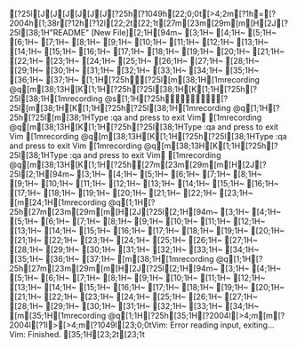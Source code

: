 [?25l[J[J[J[J[J[J[?25h[?1049h[22;0;0t[>4;2m[?1h=[?2004h[1;38r[?12h[?12l[22;2t[22;1t[27m[23m[29m[m[H[2J[?25l[38;1H"README" [New File][2;1H[94m~                                                                                                                                                                       [3;1H~                                                                                                                                                                       [4;1H~                                                                                                                                                                       [5;1H~                                                                                                                                                                       [6;1H~                                                                                                                                                                       [7;1H~                                                                                                                                                                       [8;1H~                                                                                                                                                                       [9;1H~                                                                                                                                                                       [10;1H~                                                                                                                                                                       [11;1H~                                                                                                                                                                       [12;1H~                                                                                                                                                                       [13;1H~                                                                                                                                                                       [14;1H~                                                                                                                                                                       [15;1H~                                                                                                                                                                       [16;1H~                                                                                                                                                                       [17;1H~                                                                                                                                                                       [18;1H~                                                                                                                                                                       [19;1H~                                                                                                                                                                       [20;1H~                                                                                                                                                                       [21;1H~                                                                                                                                                                       [22;1H~                                                                                                                                                                       [23;1H~                                                                                                                                                                       [24;1H~                                                                                                                                                                       [25;1H~                                                                                                                                                                       [26;1H~                                                                                                                                                                       [27;1H~                                                                                                                                                                       [28;1H~                                                                                                                                                                       [29;1H~                                                                                                                                                                       [30;1H~                                                                                                                                                                       [31;1H~                                                                                                                                                                       [32;1H~                                                                                                                                                                       [33;1H~                                                                                                                                                                       [34;1H~                                                                                                                                                                       [35;1H~                                                                                                                                                                       [36;1H~                                                                                                                                                                       [37;1H~                                                                                                                                                                       [1;1H[?25h[?25l[m[38;1H[1mrecording @q[m[38;13H[K[1;1H[?25h[?25l[38;1H[K[1;1H[?25h[?25l[38;1H[1mrecording @s[1;1H[?25h[?25l[m[38;1H[K[1;1H[?25h[?25l[38;1H[1mrecording @q[1;1H[?25h[?25l[m[38;1HType  :qa  and press <Enter> to exit Vim[1mrecording @q[m[38;13H[K[1;1H[?25h[?25l[38;1HType  :qa  and press <Enter> to exit Vim[1mrecording @q[m[38;13H[K[1;1H[?25h[?25l[38;1HType  :qa  and press <Enter> to exit Vim[1mrecording @q[m[38;13H[K[1;1H[?25h[?25l[38;1HType  :qa  and press <Enter> to exit Vim[1mrecording @q[m[38;13H[K[1;1H[?25h[27m[23m[29m[m[H[2J[?25l[2;1H[94m~                                                                                                                                                    [3;1H~                                                                                                                                                    [4;1H~                                                                                                                                                    [5;1H~                                                                                                                                                    [6;1H~                                                                                                                                                    [7;1H~                                                                                                                                                    [8;1H~                                                                                                                                                    [9;1H~                                                                                                                                                    [10;1H~                                                                                                                                                    [11;1H~                                                                                                                                                    [12;1H~                                                                                                                                                    [13;1H~                                                                                                                                                    [14;1H~                                                                                                                                                    [15;1H~                                                                                                                                                    [16;1H~                                                                                                                                                    [17;1H~                                                                                                                                                    [18;1H~                                                                                                                                                    [19;1H~                                                                                                                                                    [20;1H~                                                                                                                                                    [21;1H~                                                                                                                                                    [22;1H~                                                                                                                                                    [23;1H~                                                                                                                                                    [m[24;1H[1mrecording @q[1;1H[?25h[27m[23m[29m[m[H[2J[?25l[2;1H[94m~                                                                                                                                                                       [3;1H~                                                                                                                                                                       [4;1H~                                                                                                                                                                       [5;1H~                                                                                                                                                                       [6;1H~                                                                                                                                                                       [7;1H~                                                                                                                                                                       [8;1H~                                                                                                                                                                       [9;1H~                                                                                                                                                                       [10;1H~                                                                                                                                                                       [11;1H~                                                                                                                                                                       [12;1H~                                                                                                                                                                       [13;1H~                                                                                                                                                                       [14;1H~                                                                                                                                                                       [15;1H~                                                                                                                                                                       [16;1H~                                                                                                                                                                       [17;1H~                                                                                                                                                                       [18;1H~                                                                                                                                                                       [19;1H~                                                                                                                                                                       [20;1H~                                                                                                                                                                       [21;1H~                                                                                                                                                                       [22;1H~                                                                                                                                                                       [23;1H~                                                                                                                                                                       [24;1H~                                                                                                                                                                       [25;1H~                                                                                                                                                                       [26;1H~                                                                                                                                                                       [27;1H~                                                                                                                                                                       [28;1H~                                                                                                                                                                       [29;1H~                                                                                                                                                                       [30;1H~                                                                                                                                                                       [31;1H~                                                                                                                                                                       [32;1H~                                                                                                                                                                       [33;1H~                                                                                                                                                                       [34;1H~                                                                                                                                                                       [35;1H~                                                                                                                                                                       [36;1H~                                                                                                                                                                       [37;1H~                                                                                                                                                                       [m[38;1H[1mrecording @q[1;1H[?25h[27m[23m[29m[m[H[2J[?25l[2;1H[94m~                                                                                                                                                                       [3;1H~                                                                                                                                                                       [4;1H~                                                                                                                                                                       [5;1H~                                                                                                                                                                       [6;1H~                                                                                                                                                                       [7;1H~                                                                                                                                                                       [8;1H~                                                                                                                                                                       [9;1H~                                                                                                                                                                       [10;1H~                                                                                                                                                                       [11;1H~                                                                                                                                                                       [12;1H~                                                                                                                                                                       [13;1H~                                                                                                                                                                       [14;1H~                                                                                                                                                                       [15;1H~                                                                                                                                                                       [16;1H~                                                                                                                                                                       [17;1H~                                                                                                                                                                       [18;1H~                                                                                                                                                                       [19;1H~                                                                                                                                                                       [20;1H~                                                                                                                                                                       [21;1H~                                                                                                                                                                       [22;1H~                                                                                                                                                                       [23;1H~                                                                                                                                                                       [24;1H~                                                                                                                                                                       [25;1H~                                                                                                                                                                       [26;1H~                                                                                                                                                                       [27;1H~                                                                                                                                                                       [28;1H~                                                                                                                                                                       [29;1H~                                                                                                                                                                       [30;1H~                                                                                                                                                                       [31;1H~                                                                                                                                                                       [32;1H~                                                                                                                                                                       [33;1H~                                                                                                                                                                       [34;1H~                                                                                                                                                                       [m[35;1H[1mrecording @q[1;1H[?25h[35;1H[?2004l[>4;m[m[?2004l[?1l>[>4;m[?1049l[23;0;0tVim: Error reading input, exiting...
Vim: Finished.
[35;1H[23;2t[23;1t